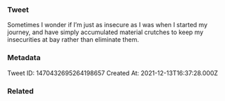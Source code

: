 ### Tweet
Sometimes I wonder if I’m just as insecure as I was when I started my journey, and have simply accumulated material crutches to keep my insecurities at bay rather than eliminate them.

### Metadata
Tweet ID: 1470432695264198657
Created At: 2021-12-13T16:37:28.000Z

### Related


